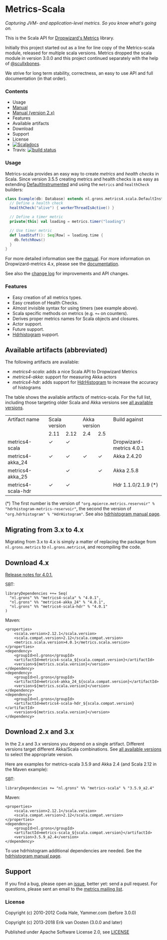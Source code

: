 Metrics-Scala
=============

*Capturing JVM- and application-level metrics. So you know what's going on.*

This is the Scala API for [Dropwizard's Metrics](https://github.com/dropwizard/metrics) library.

Initially this project started out as a line for line copy of the Metrics-scala module, released for multiple
scala versions. Metrics dropped the scala module in version 3.0.0 and this project continued separately
with the help of [@scullxbones](https://github.com/scullxbones).

We strive for long term stability, correctness, an easy to use API and full documentation (in that order).

### Contents

* Usage
* [Manual](/docs/Manual.md)
* [Manual (version 2.x)](/docs/Manual_2x.md)
* Features
* Available artifacts
* Download
* Support
* License
* [![Scaladocs](https://www.javadoc.io/badge/nl.grons/metrics-scala_2.11.svg?color=brightgreen&label=Scaladocs)](https://static.javadoc.io/nl.grons/metrics-scala_2.11/3.5.8_a2.3/index.html#nl.grons.metrics.scala.DefaultInstrumented)
* Travis: [![build status](https://travis-ci.org/erikvanoosten/metrics-scala.svg?branch=master)](https://travis-ci.org/erikvanoosten/metrics-scala)

### Usage

Metrics-scala provides an easy way to create _metrics_ and _health checks_ in Scala. Since version 3.5.5 creating
metrics and health checks is as easy as extending
[DefaultInstrumented](/metrics-scala/src/main/scala/nl/grons/metrics4/scala/DefaultInstrumented.scala) and using the
`metrics` and `healthCheck` builders:

```scala
class Example(db: Database) extends nl.grons.metrics4.scala.DefaultInstrumented {
  // Define a health check
  healthCheck("alive") { workerThreadIsActive() }

  // Define a timer metric
  private[this] val loading = metrics.timer("loading")

  // Use timer metric
  def loadStuff(): Seq[Row] = loading.time {
    db.fetchRows()
  }
}
```

For more detailed information see the [manual](/docs/Manual.md). For more information on Dropwizard-metrics 4.x, please
see the [documentation](http://metrics.dropwizard.io/4.0.0/).

See also the [change log](CHANGELOG.md) for improvements and API changes.

### Features

* Easy creation of all metrics types.
* Easy creation of Health Checks.
* Almost invisible syntax for using timers (see example above).
* Scala specific methods on metrics (e.g. `+=` on counters).
* Derives proper metrics names for Scala objects and closures.
* Actor support.
* Future support.
* [Hdrhistogram](http://hdrhistogram.org/) support.

## Available artifacts (abbreviated)

The following artifacts are available:

* *metrics4-scala*: adds a nice Scala API to Dropwizard Metrics
* *metrics4-akka*: support for measuring Akka actors
* *metrics4-hdr*: adds support for [HdrHistogram](http://www.hdrhistogram.org/) to increase the accuracy of histograms 

The table shows the available artifacts of metrics-scala. For the full list, including those targeting older Scala and
Akka versions see [all available versions](/docs/AvailableVersions.md).

<table border="0" cellpadding="2" cellspacing="2">
  <tbody>
    <tr>
      <td valign="top" rowspan="2">Artifact name</td>
      <td valign="top" rowspan="1" colspan="2">Scala version</td>
      <td valign="top" rowspan="1" colspan="2">Akka version</td>
      <td valign="top" rowspan="2">Build against</td>
    </tr>
    <tr>
      <td valign="top">2.11</td>
      <td valign="top">2.12</td>
      <td valign="top">2.4</td>
      <td valign="top">2.5</td>
    </tr>
    <tr>
      <td valign="top">metrics4-scala</td>
      <td valign="top">✓</td>
      <td valign="top">✓</td>
      <td valign="top"></td>
      <td valign="top"></td>
      <td valign="top">Dropwizard-metrics 4.0.1</td>
    </tr>
    <tr>
      <td valign="top">metrics4-akka_24</td>
      <td valign="top">✓</td>
      <td valign="top">✓</td>
      <td valign="top">✓</td>
      <td valign="top">✓</td>
      <td valign="top">Akka 2.4.20</td>
    </tr>
    <tr>
      <td valign="top">metrics4-akka_25</td>
      <td valign="top"></td>
      <td valign="top">✓</td>
      <td valign="top"></td>
      <td valign="top">✓</td>
      <td valign="top">Akka 2.5.8</td>
    </tr>
    <tr>
      <td valign="top">metrics4-scala-hdr</td>
      <td valign="top">✓</td>
      <td valign="top">✓</td>
      <td valign="top"></td>
      <td valign="top"></td>
      <td valign="top">Hdr 1.1.0/2.1.9 (*)</td>
    </tr>
  </tbody>
</table>

(*) The first number is the version of `"org.mpierce.metrics.reservoir" % "hdrhistogram-metrics-reservoir"`,
the second the version of `"org.hdrhistogram" % "HdrHistogram"`.
See also [hdrhistogram manual page](/docs/Hdrhistogram.md).

## Migrating from 3.x to 4.x

Migrating from 3.x to 4.x is simply a matter of replacing the package from `nl.grons.metrics` to `nl.grons.metrics4`,
and recompiling the code.

## Download 4.x

<a href="CHANGELOG.md#v401-jan-2018">Release notes for 4.0.1.</a>

SBT:
```
libraryDependencies ++= Seq(
  "nl.grons" %% "metrics4-scala" % "4.0.1",
  "nl.grons" %% "metrics4-akka_24" % "4.0.1",
  "nl.grons" %% "metrics4-scala-hdr" % "4.0.1"
)
```

Maven:
```
<properties>
    <scala.version>2.12.1</scala.version>
    <scala.compat.version>2.12</scala.compat.version>
    <metrics.scala.version>4.0.1</metrics.scala.version>
</properties>
<dependency>
    <groupId>nl.grons</groupId>
    <artifactId>metrics4-scala_${scala.compat.version}</artifactId>
    <version>${metrics.scala.version}</version>
</dependency>
<dependency>
    <groupId>nl.grons</groupId>
    <artifactId>metrics4-akka_24_${scala.compat.version}</artifactId>
    <version>${metrics.scala.version}</version>
</dependency>
<dependency>
    <groupId>nl.grons</groupId>
    <artifactId>metrics4-scala-hdr_${scala.compat.version}</artifactId>
    <version>${metrics.scala.version}</version>
</dependency>
```

## Download 2.x and 3.x

In the 2.x and 3.x versions you depend on a single artifact. Different versions target different Akka/Scala
combinations. See [all available versions](/docs/AvailableVersions.md) to select the appropriate version.

Here are examples for metrics-scala 3.5.9 and Akka 2.4 (and Scala 2.12 in the Maven example):

SBT:
```
libraryDependencies += "nl.grons" %% "metrics-scala" % "3.5.9_a2.4"
```

Maven:
```
<properties>
    <scala.version>2.12.1</scala.version>
    <scala.compat.version>2.12</scala.compat.version>
</properties>
<dependency>
    <groupId>nl.grons</groupId>
    <artifactId>metrics-scala_${scala.compat.version}</artifactId>
    <version>3.5.9_a2.4</version>
</dependency>
```

To use hdrhistogram additional dependencies are needed. See the [hdrhistogram manual page](/docs/Hdrhistogram.md).

## Support

If you find a bug, please open an [issue](https://github.com/erikvanoosten/metrics-scala/issues), better yet: send a
pull request. For questions, please sent an email to the
[metrics mailing list](http://groups.google.com/group/metrics-user).

### License

Copyright (c) 2010-2012 Coda Hale, Yammer.com (before 3.0.0)

Copyright (c) 2013-2018 Erik van Oosten (3.0.0 and later)

Published under Apache Software License 2.0, see [LICENSE](LICENSE)
